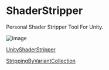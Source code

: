 # ShaderStripper
Personal Shader Stripper Tool For Unity.

![image](https://github.com/user-attachments/assets/65e99cbd-4f70-4c6f-bed3-e5e64b6387af)

[UnityShaderStripper](https://github.com/SixWays/UnityShaderStripper)
 
[StrippingByVariantCollection](https://github.com/wotakuro/StrippingByVariantCollection)
